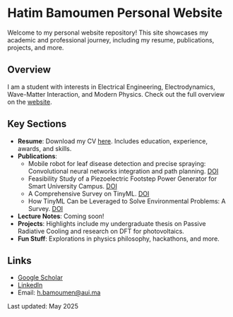 # Hatim Bamoumen Personal Website

Welcome to my personal website repository! This site showcases my academic and professional journey, including my resume, publications, projects, and more.



## Overview
I am a student with interests in Electrical Engineering, Electrodynamics, Wave-Matter Interaction, and Modern Physics. Check out the full overview on the [website](#).

## Key Sections
- **Resume**: Download my CV [here](Hatim_CV.pdf). Includes education, experience, awards, and skills.
- **Publications**:
  - Mobile robot for leaf disease detection and precise spraying: Convolutional neural networks integration and path planning. [DOI](https://doi.org/10.1109/MSCC62288.2024.10697059)
  - Feasibility Study of a Piezoelectric Footstep Power Generator for Smart University Campus. [DOI](https://doi.org/10.1109/MSCC62288.2024.10697059)
  - A Comprehensive Survey on TinyML. [DOI](https://doi.org/10.1109/ACCESS.2023.3294111)
  - How TinyML Can be Leveraged to Solve Environmental Problems: A Survey. [DOI](https://doi.org/10.1109/3ICT56508.2022.9990661)
- **Lecture Notes**: Coming soon!
- **Projects**: Highlights include my undergraduate thesis on Passive Radiative Cooling and research on DFT for photovoltaics.
- **Fun Stuff**: Explorations in physics philosophy, hackathons, and more.

## Links
- [Google Scholar](https://scholar.google.com/citations?user=-zI9ChcAAAAJ&hl=en)
- [LinkedIn](https://ma.linkedin.com/in/hatim-bamoumen-02559b224)
- Email: h.bamoumen@aui.ma

Last updated: May 2025
